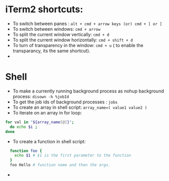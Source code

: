 iTerm2 shortcuts: 
==================

* To switch between panes :  ```alt + cmd + arrow keys (or) cmd + [ or ]```
* To switch between windows: ```cmd + arrow```
* To split the current window vertically: ```cmd + d ```
* To split the current window horizontally: ```cmd + shift + d```
* To turn of transparency in the window: ```cmd + u``` ( to enable the transparancy, its the same shortcut). 
* 

Shell 
===========
* To make a currently running background process as nohup background process: ```disown -h %jobId```
* To get the job ids of background processes : ```jobs```
* To create an array in shell script: ```array_name=( value1 value2 )```
* To iterate on an array in for loop: 
```bash
for val in "${array_name[@]}"; 
  do echo $i ; 
done
```
* To create a function in shell script: 
```bash
  function foo {
    echo $1 # $1 is the first parameter to the function 
  }  
  foo Hello # function name and then the args. 
```  
*   
